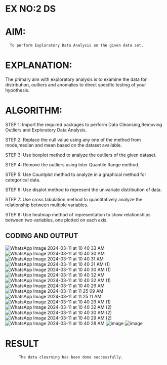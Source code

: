# EX NO:2 DS
# AIM:
      To perform Exploratory Data Analysis on the given data set.
      
# EXPLANATION:
  The primary aim with exploratory analysis is to examine the data for distribution, outliers and anomalies to direct specific testing of your hypothesis.
  
# ALGORITHM:
STEP 1: Import the required packages to perform Data Cleansing,Removing Outliers and Exploratory Data Analysis.

STEP 2: Replace the null value using any one of the method from mode,median and mean based on the dataset available.

STEP 3: Use boxplot method to analyze the outliers of the given dataset.

STEP 4: Remove the outliers using Inter Quantile Range method.

STEP 5: Use Countplot method to analyze in a graphical method for categorical data.

STEP 6: Use displot method to represent the univariate distribution of data.

STEP 7: Use cross tabulation method to quantitatively analyze the relationship between multiple variables.

STEP 8: Use heatmap method of representation to show relationships between two variables, one plotted on each axis.

## CODING AND OUTPUT
![WhatsApp Image 2024-03-11 at 10 40 33 AM](https://github.com/Iswarya0580/EXNO2DS/assets/149989171/c73b00e7-ab14-46e5-9027-303e849d5ac2)
![WhatsApp Image 2024-03-11 at 10 40 30 AM](https://github.com/Iswarya0580/EXNO2DS/assets/149989171/97b31d1c-c924-4713-a860-4431214151bb)
![WhatsApp Image 2024-03-11 at 10 40 31 AM](https://github.com/Iswarya0580/EXNO2DS/assets/149989171/ff6a3a38-5478-4b59-8cda-645e48792f27)
![WhatsApp Image 2024-03-11 at 10 40 31 AM (1)](https://github.com/Iswarya0580/EXNO2DS/assets/149989171/2b290fd2-5116-4ab4-afec-042c3d86fd81)
![WhatsApp Image 2024-03-11 at 10 40 30 AM (1)](https://github.com/Iswarya0580/EXNO2DS/assets/149989171/87e3b361-5cbb-4e8c-8262-3d2ddde43561)
![WhatsApp Image 2024-03-11 at 10 40 32 AM](https://github.com/Iswarya0580/EXNO2DS/assets/149989171/70f0b698-b657-4ef5-86d5-1b67f85b317f)
![WhatsApp Image 2024-03-11 at 10 40 32 AM (1)](https://github.com/Iswarya0580/EXNO2DS/assets/149989171/b5b18413-c0f6-4eb0-b899-78b536287c86)
![WhatsApp Image 2024-03-11 at 10 40 29 AM](https://github.com/Iswarya0580/EXNO2DS/assets/149989171/dc2530aa-6833-4abf-a02d-b0fd952ad360)
![WhatsApp Image 2024-03-11 at 11 25 09 AM](https://github.com/Iswarya0580/EXNO2DS/assets/149989171/cc2f04f1-62e7-44e1-afed-bfc00db0a231)
![WhatsApp Image 2024-03-11 at 11 25 11 AM](https://github.com/Iswarya0580/EXNO2DS/assets/149989171/5c58da16-a182-46fd-908a-183c7acd0bfd)
![WhatsApp Image 2024-03-11 at 10 40 29 AM (1)](https://github.com/Iswarya0580/EXNO2DS/assets/149989171/ec6300ff-3435-4511-b58f-9947bcf97952)
![WhatsApp Image 2024-03-11 at 10 40 32 AM (2)](https://github.com/Iswarya0580/EXNO2DS/assets/149989171/96c0c8cb-bdb3-4b11-9d45-99c1e052c3b2)
![WhatsApp Image 2024-03-11 at 10 40 30 AM (2)](https://github.com/Iswarya0580/EXNO2DS/assets/149989171/3cea6b9d-30ae-450d-a1e2-89489b2eeef8)
![WhatsApp Image 2024-03-11 at 10 40 29 AM (2)](https://github.com/Iswarya0580/EXNO2DS/assets/149989171/3024d3d8-2e35-4de7-81c8-19e2056025a3)
![WhatsApp Image 2024-03-11 at 10 40 28 AM](https://github.com/Iswarya0580/EXNO2DS/assets/149989171/17bf71d5-5d72-40da-aa05-164d3c6526b2)
![image](https://github.com/Iswarya0580/EXNO2DS/assets/149989171/4565c7af-da87-4010-bd3e-0cdcbcf5aa37)
![image](https://github.com/Iswarya0580/EXNO2DS/assets/149989171/978417ea-d625-474e-92f1-601ddc78f205)



# RESULT
          The data clearning has been done successfully.        
